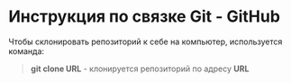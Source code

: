 # Инструкция по связке  Git - GitHub

Чтобы склонировать репозиторий к себе на компьютер, используется команда:
> **git clone URL** - клонируется репозиторий по адресу **URL**